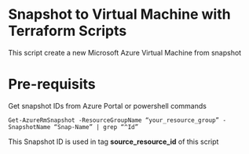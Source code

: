 # Snapshot to Virtual Machine with Terraform Scripts
This script create a new Microsoft Azure Virtual Machine from snapshot

# Pre-requisits
Get snapshot IDs from Azure Portal or powershell commands

`Get-AzureRmSnapshot -ResourceGroupName “your_resource_group” -SnapshotName “Snap-Name” | grep “^Id”`

This Snapshot ID is used in tag **source_resource_id** of this script

